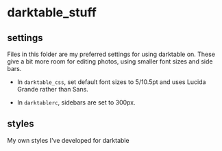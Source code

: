# darktable_stuff

## settings

Files in this folder are my preferred settings for using darktable on. These
give a bit more room for editing photos, using smaller font sizes and side bars.

* In `darktable_css`, set default font sizes to 5/10.5pt and uses Lucida Grande
rather than Sans.

* In `darktablerc`, sidebars are set to 300px.

## styles

My own styles I've developed for darktable

